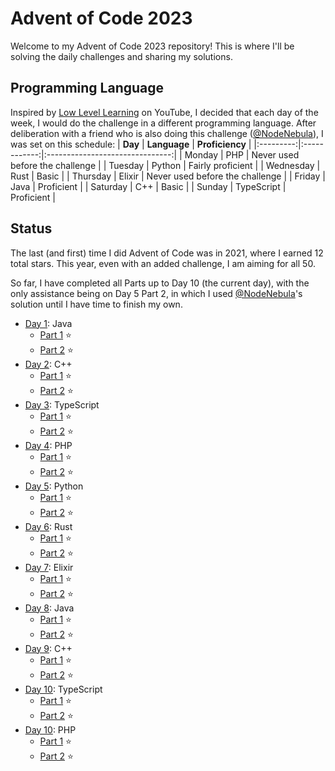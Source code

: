 
# Advent of Code 2023

Welcome to my Advent of Code 2023 repository! This is where I'll be solving the daily challenges and sharing my solutions.


## Programming Language
Inspired by [Low Level Learning](https://www.youtube.com/@LowLevelLearning) on YouTube, I decided that each day of the week, I would do the challenge in a different programming language. After deliberation with a friend who is also doing this challenge ([@NodeNebula](https://github.com/NodeNebula/)), I was set on this schedule:
|  **Day**  | **Language** |         **Proficiency**         |
|:---------:|:------------:|:-------------------------------:|
|   Monday  |      PHP     | Never used before the challenge |
|  Tuesday  |    Python    |        Fairly proficient        |
| Wednesday |     Rust     |              Basic              |
|  Thursday |    Elixir    | Never used before the challenge |
|   Friday  |     Java     |            Proficient           |
|  Saturday |      C++     |              Basic              |
|   Sunday  |  TypeScript  |            Proficient           |

## Status
The last (and first) time I did Advent of Code was in 2021, where I earned 12 total stars. This year, even with an added challenge, I am aiming for all 50.

So far, I have completed all Parts up to Day 10 (the current day), with the only assistance being on Day 5 Part 2, in which I used [@NodeNebula](https://github.com/NodeNebula/)'s solution until I have time to finish my own.

- [Day 1](/day1): Java
    - [Part 1](/day1/Part1.java) ⭐
    - [Part 2](/day1/Part2.java) ⭐
- [Day 2](/day2): C++
    - [Part 1](/day2/part1.cpp) ⭐
    - [Part 2](/day2/part2.cpp) ⭐
- [Day 3](/day3): TypeScript
    - [Part 1](/day3/part1.ts) ⭐
    - [Part 2](/day3/part2.ts) ⭐
- [Day 4](/day4): PHP
    - [Part 1](/day4/part1.php) ⭐
    - [Part 2](/day4/part2.php) ⭐
- [Day 5](/day5): Python
    - [Part 1](/day5/part1.py) ⭐
    - [Part 2](/day5/part2.py) ⭐
- [Day 6](/day6): Rust
    - [Part 1](/day6/part1.rs) ⭐
    - [Part 2](/day6/part2.rs) ⭐
- [Day 7](/day7): Elixir
    - [Part 1](/day7/part1.exs) ⭐
    - [Part 2](/day7/part2.exs) ⭐
- [Day 8](/day8): Java
    - [Part 1](/day8/Part1.java) ⭐
    - [Part 2](/day8/Part2.java) ⭐
- [Day 9](/day9): C++
    - [Part 1](/day9/part1.cpp) ⭐
    - [Part 2](/day9/part2.cpp) ⭐
- [Day 10](/day10): TypeScript
    - [Part 1](/day10/part1.ts) ⭐
    - [Part 2](/day10/part2.ts) ⭐
- [Day 10](/day11): PHP
    - [Part 1](/day11/part1.php) ⭐
    - [Part 2](/day11/part2.php) ⭐
